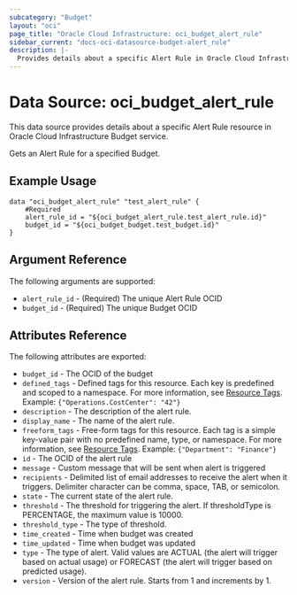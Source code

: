 ```yaml
---
subcategory: "Budget"
layout: "oci"
page_title: "Oracle Cloud Infrastructure: oci_budget_alert_rule"
sidebar_current: "docs-oci-datasource-budget-alert_rule"
description: |-
  Provides details about a specific Alert Rule in Oracle Cloud Infrastructure Budget service
---
```


# Data Source: oci_budget_alert_rule
This data source provides details about a specific Alert Rule resource in Oracle Cloud Infrastructure Budget service.

Gets an Alert Rule for a specified Budget.

## Example Usage

```hcl
data "oci_budget_alert_rule" "test_alert_rule" {
	#Required
	alert_rule_id = "${oci_budget_alert_rule.test_alert_rule.id}"
	budget_id = "${oci_budget_budget.test_budget.id}"
}
```

## Argument Reference

The following arguments are supported:

* `alert_rule_id` - (Required) The unique Alert Rule OCID
* `budget_id` - (Required) The unique Budget OCID


## Attributes Reference

The following attributes are exported:

* `budget_id` - The OCID of the budget
* `defined_tags` - Defined tags for this resource. Each key is predefined and scoped to a namespace. For more information, see [Resource Tags](https://docs.cloud.oracle.com/iaas/Content/General/Concepts/resourcetags.htm).  Example: `{"Operations.CostCenter": "42"}` 
* `description` - The description of the alert rule.
* `display_name` - The name of the alert rule.
* `freeform_tags` - Free-form tags for this resource. Each tag is a simple key-value pair with no predefined name, type, or namespace. For more information, see [Resource Tags](https://docs.cloud.oracle.com/iaas/Content/General/Concepts/resourcetags.htm).  Example: `{"Department": "Finance"}` 
* `id` - The OCID of the alert rule
* `message` - Custom message that will be sent when alert is triggered
* `recipients` - Delimited list of email addresses to receive the alert when it triggers. Delimiter character can be comma, space, TAB, or semicolon. 
* `state` - The current state of the alert rule.
* `threshold` - The threshold for triggering the alert. If thresholdType is PERCENTAGE, the maximum value is 10000. 
* `threshold_type` - The type of threshold.
* `time_created` - Time when budget was created
* `time_updated` - Time when budget was updated
* `type` - The type of alert. Valid values are ACTUAL (the alert will trigger based on actual usage) or FORECAST (the alert will trigger based on predicted usage). 
* `version` - Version of the alert rule. Starts from 1 and increments by 1.

